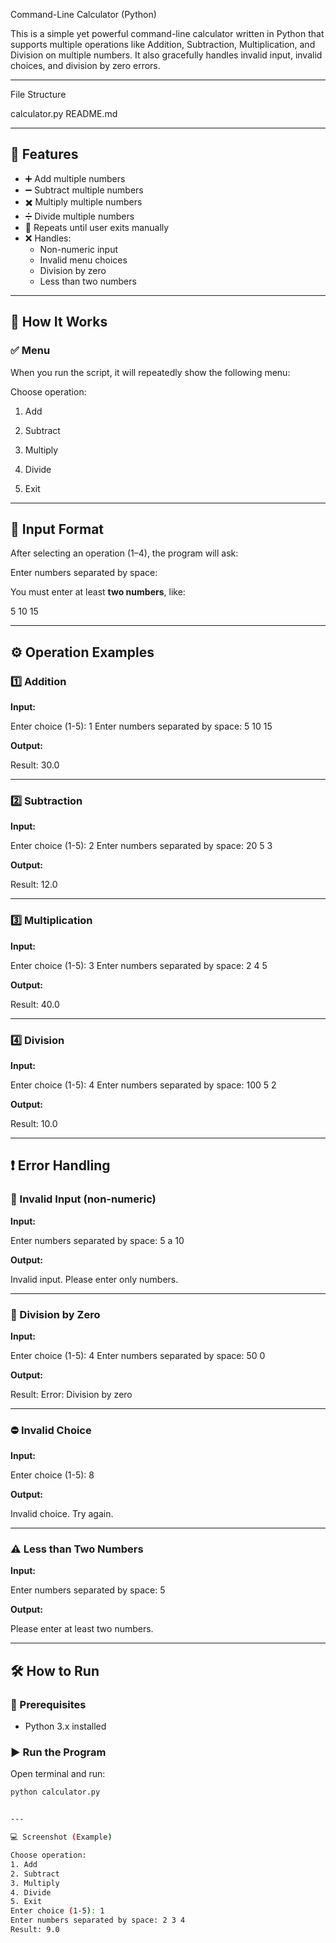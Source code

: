Command-Line Calculator (Python)

This is a simple yet powerful command-line calculator written in Python that supports multiple operations like Addition, Subtraction, Multiplication, and Division on multiple numbers. It also gracefully handles invalid input, invalid choices, and division by zero errors.

---

 File Structure

calculator.py README.md

---

## 🚀 Features

- ➕ Add multiple numbers
- ➖ Subtract multiple numbers
- ✖️ Multiply multiple numbers
- ➗ Divide multiple numbers
- 🔁 Repeats until user exits manually
- ❌ Handles:
  - Non-numeric input
  - Invalid menu choices
  - Division by zero
  - Less than two numbers

---

## 🧠 How It Works

### ✅ Menu

When you run the script, it will repeatedly show the following menu:

Choose operation:

1. Add


2. Subtract


3. Multiply


4. Divide


5. Exit



---

## 🔢 Input Format

After selecting an operation (1–4), the program will ask:

Enter numbers separated by space:

You must enter at least **two numbers**, like:

5 10 15

---

## ⚙️ Operation Examples

### 1️⃣ Addition

**Input:**

Enter choice (1-5): 1 Enter numbers separated by space: 5 10 15

**Output:**

Result: 30.0

---

### 2️⃣ Subtraction

**Input:**

Enter choice (1-5): 2 Enter numbers separated by space: 20 5 3

**Output:**

Result: 12.0

---

### 3️⃣ Multiplication

**Input:**

Enter choice (1-5): 3 Enter numbers separated by space: 2 4 5

**Output:**

Result: 40.0

---

### 4️⃣ Division

**Input:**

Enter choice (1-5): 4 Enter numbers separated by space: 100 5 2

**Output:**

Result: 10.0

---

## ❗ Error Handling

### 🚫 Invalid Input (non-numeric)

**Input:**

Enter numbers separated by space: 5 a 10

**Output:**

Invalid input. Please enter only numbers.

---

### 🛑 Division by Zero

**Input:**

Enter choice (1-5): 4 Enter numbers separated by space: 50 0

**Output:**

Result: Error: Division by zero

---

### ⛔ Invalid Choice

**Input:**

Enter choice (1-5): 8

**Output:**

Invalid choice. Try again.

---

### ⚠️ Less than Two Numbers

**Input:**

Enter numbers separated by space: 5

**Output:**

Please enter at least two numbers.

---

## 🛠️ How to Run

### 📌 Prerequisites

- Python 3.x installed

### ▶️ Run the Program

Open terminal and run:

```bash
python calculator.py


---

💻 Screenshot (Example)

Choose operation:
1. Add
2. Subtract
3. Multiply
4. Divide
5. Exit
Enter choice (1-5): 1
Enter numbers separated by space: 2 3 4
Result: 9.0
